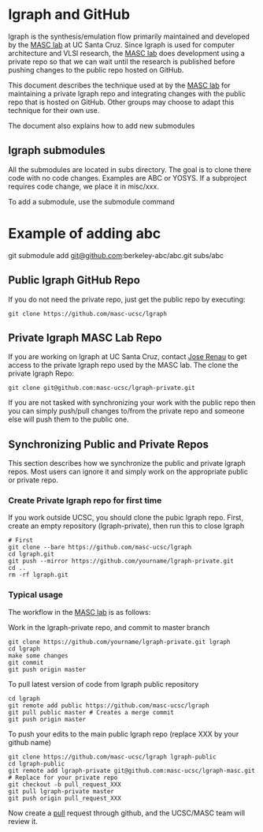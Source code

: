 # lgraph and GitHub

lgraph is the synthesis/emulation flow primarily maintained and developed by
the [MASC lab][masc] at UC Santa Cruz.  Since lgraph is used for computer
architecture and VLSI research, the [MASC lab][masc] does development using a
private repo so that we can wait until the research is published before pushing
changes to the public repo hosted on GitHub.

This document describes the technique used at by the [MASC lab][masc] for
maintaining a private lgraph repo and integrating changes with the public repo
that is hosted on GitHub.  Other groups may choose to adapt this technique for
their own use.

The document also explains how to add new submodules

## lgraph submodules

All the submodules are located in subs directory. The goal is to clone there
code with no code changes. Examples are ABC or YOSYS. If a subproject requires
code change, we place it in misc/xxx.

To add a submodule, use the submodule command

   # Example of adding abc
   git submodule add git@github.com:berkeley-abc/abc.git subs/abc

## Public lgraph GitHub Repo

If you do not need the private repo, just get the public repo by executing:

    git clone https://github.com/masc-ucsc/lgraph

## Private lgraph MASC Lab Repo

If you are working on lgraph at UC Santa Cruz, contact [Jose Renau](http://users.soe.ucsc.edu/~renau/)
to get access to the private lgraph repo used by the MASC lab. The clone the private lgraph Repo:

    git clone git@github.com:masc-ucsc/lgraph-private.git

If you are not tasked with synchronizing your work with the public repo then
you can simply push/pull changes to/from the private repo and someone else
will push them to the public one.

## Synchronizing Public and Private Repos

This section describes how we synchronize the public and private lgraph repos.
Most users can ignore it and simply work on the appropriate public or private 
repo.

### Create Private lgraph repo for first time

If you work outside UCSC, you should clone the pubic lgraph repo. First, create
an empty repository (lgraph-private), then run this to close lgraph

    # First
    git clone --bare https://github.com/masc-ucsc/lgraph
    cd lgraph.git
    git push --mirror https://github.com/yourname/lgraph-private.git
    cd ..
    rm -rf lgraph.git

### Typical usage

The workflow in the [MASC lab][masc] is as follows:

Work in the lgraph-private repo, and commit to master branch

    git clone https://github.com/yourname/lgraph-private.git lgraph
    cd lgraph
    make some changes
    git commit
    git push origin master


To pull latest version of code from lgraph public repository

    cd lgraph
    git remote add public https://github.com/masc-ucsc/lgraph
    git pull public master # Creates a merge commit
    git push origin master

To push your edits to the main public lgraph repo (replace XXX by your github name)

    git clone https://github.com/masc-ucsc/lgraph lgraph-public
    cd lgraph-public
    git remote add lgraph-private git@github.com:masc-ucsc/lgraph-masc.git  # Replace for your private repo
    git checkout -b pull_request_XXX
    git pull lgraph-private master
    git push origin pull_request_XXX

Now create a [pull][pull] request through github, and the UCSC/MASC team will review it.


[pull]: https://help.github.com/articles/creating-a-pull-request
[masc]: http://masc.soe.ucsc.edu/
